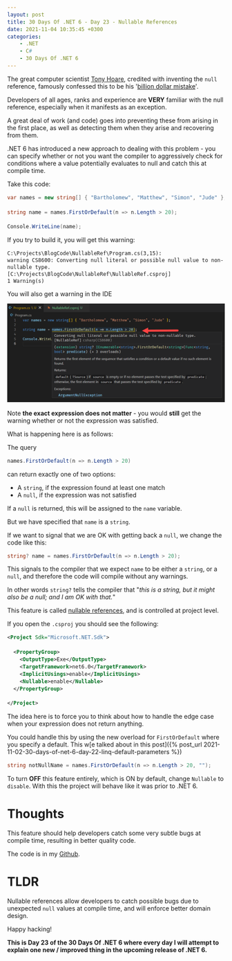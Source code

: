 ```yaml
---
layout: post
title: 30 Days Of .NET 6 - Day 23 - Nullable References
date: 2021-11-04 10:35:45 +0300
categories:
    - .NET
    - C#
    - 30 Days Of .NET 6
---
```

The great computer scientist [Tony Hoare](https://en.wikipedia.org/wiki/Tony_Hoare), credited with inventing the `null` reference, famously confessed this to be his '[billion dollar mistake](https://www.infoq.com/presentations/Null-References-The-Billion-Dollar-Mistake-Tony-Hoare/)'.

Developers of all ages, ranks and experience are **VERY** familiar with the null reference, especially when it manifests as an exception.

A great deal of work (and code) goes into preventing these from arising in the first place, as well as detecting them when they arise and recovering from them.

.NET 6 has introduced a new approach to dealing with this problem - you can specify whether or not you want the compiler to aggressively check for conditions where a value potentially evaluates to null and catch this at compile time.

Take this code:

```csharp
var names = new string[] { "Bartholomew", "Matthew", "Simon", "Jude" };

string name = names.FirstOrDefault(n => n.Length > 20);

Console.WriteLine(name);
```

If you try to build it, you will get this warning:

```plaintext
C:\Projects\BlogCode\NullableRef\Program.cs(3,15):
warning CS8600: Converting null literal or possible null value to non-nullable type.
[C:\Projects\BlogCode\NullableRef\NullableRef.csproj]
1 Warning(s)
```
You will also get a warning in the IDE

![](../images/2021/11/NullableReference.png)

Note **the exact expression does not matter** - you would **still** get the warning whether or not the expression was satisfied.

What is happening here is as follows:

The query 

```csharp
names.FirstOrDefault(n => n.Length > 20)
```

can return exactly one of two options:

* A `string`, if the expression found at least one match
* A `null`, if the expression was not satisfied

If a `null` is returned, this will be assigned to the `name` variable.

But we have specified that `name` is a `string`.

If we want to signal that we are OK with getting back a `null`, we change the code like this:

```csharp
string? name = names.FirstOrDefault(n => n.Length > 20);
```

This signals to the compiler that we expect `name` to be either a `string`, or a `null`, and therefore the code will compile without any warnings.

In other words `string?` tells the compiler that "*this is a string, but it might also be a null; and I am OK with that.*"

This feature is called [nullable references](https://docs.microsoft.com/en-us/dotnet/csharp/nullable-references), and is controlled at project level.

If you open the `.csproj` you should see the following:

```xml
<Project Sdk="Microsoft.NET.Sdk">

  <PropertyGroup>
    <OutputType>Exe</OutputType>
    <TargetFramework>net6.0</TargetFramework>
    <ImplicitUsings>enable</ImplicitUsings>
    <Nullable>enable</Nullable>
  </PropertyGroup>

</Project>
```

The idea here is to force you to think about how to handle the edge case when your expression does not return anything.

You could handle this by using the new overload for `FirstOrDefault` where you specify a default. This w[e talked about in this post]({% post_url 2021-11-02-30-days-of-net-6-day-22-linq-default-parameters %})

```csharp
string notNullName = names.FirstOrDefault(n => n.Length > 20, "");
```

To turn **OFF** this feature entirely, which is ON by default, change `Nullable` to `disable`. With this the project will behave like it was prior to .NET 6.

# Thoughts

This feature should help developers catch some very subtle bugs at compile time, resulting in better quality code.

The code is in my [Github](https://github.com/conradakunga/BlogCode/tree/master/2021-11-04%20-%2030%20Days%20Of%20.NET%206%20-%20Day%2023%20-%20Nullable%20References).

# TLDR

Nullable references allow developers to catch possible bugs due to unexpected `null` values at compile time, and will enforce better domain design.

Happy hacking!

**This is Day 23 of the 30 Days Of .NET 6 where every day I will attempt to explain one new / improved thing in the upcoming release of .NET 6.**